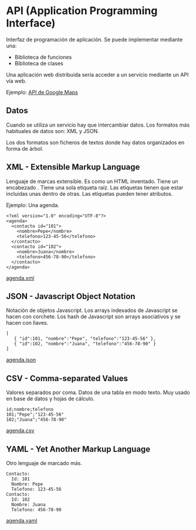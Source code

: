 API (Application Programming Interface)
=======================================

Interfaz de programación de aplicación.
Se puede implementar mediante una:

  - Biblioteca de funciones
  - Biblioteca de clases

Una aplicación web distribuida sería acceder a un servicio mediante un API vía web.

Ejemplo: [API de Google Maps](https://developers.google.com/maps/)

## Datos

Cuando se utiliza un servicio hay que intercambiar datos. Los formatos más habituales de datos son: XML y JSON.

Los dos formatos son ficheros de textos donde hay datos organizados en forma de árbol.

## XML - Extensible Markup Language

Lenguaje de marcas extensible. Es como un HTML inventado.
Tiene un encabezado <?xml ?>. Tiene una sola etiqueta raíz. Las etiquetas tienen que estar incluidas unas dentro de otras.
Las etiquetas pueden tener atributos.

Ejemplo: Una agenda.

    <?xml version="1.0" encoding="UTF-8"?>
    <agenda>
      <contacto id="101">
        <nombre>Pepe</nombre>
        <telefono>123-45-56</telefono>
      </contacto>
      <contacto id="102">
        <nombre>Juana</nombre>
        <telefono>456-78-90</telefono>
      </contacto>
    </agenda>

[agenda.xml](../../../api/dia01/agenda/agenda.xml)

## JSON - Javascript Object Notation

Notación de objetos Javascript. Los arrays indexados de Javascript se hacen con corchete. Los hash de Javascript son arrays asociativos y se hacen con llaves.

    [
       { "id":101, "nombre":"Pepe", "telefono":"123-45-56" },
       { "id":102, "nombre":"Juana", "telefono":"456-78-90" }
    ]

[agenda.json](../../../api/dia01/agenda/agenda.json)

## CSV - Comma-separated Values

Valores separados por coma. Datos de una tabla en modo texto. Muy usado en base de datos y hojas de cálculo.

    id;nombre;telefono
    101;"Pepe";"123-45-56"
    102;"Juana";"456-78-90"

[agenda.csv](../../../api/dia01/agenda/agenda.csv)    

## YAML - Yet Another Markup Language

Otro lenguaje de marcado más.

    Contacto:
      Id: 101
      Nombre: Pepe
      Telefono: 123-45-56
    Contacto:
      Id: 102
      Nombre: Juana
      Telefono: 456-78-90

[agenda.yaml](../../../api/dia01/agenda/agenda.yaml)      
